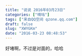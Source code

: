 ```yaml
---
title: "说说 2016年03月23日"
categories: ["嘀咕"]
tags: ["来自QQ空间 qzone.qq.com"]
draft: false
slug: "XWYGKm"
date: "2016-03-23 08:48:53"
---
```


好堵啊，不过是对面的，哈哈
